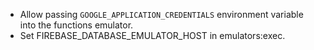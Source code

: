* Allow passing `GOOGLE_APPLICATION_CREDENTIALS` environment variable into the functions emulator.
* Set FIREBASE_DATABASE_EMULATOR_HOST in emulators:exec.
